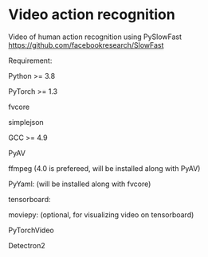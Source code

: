 # Video action recognition

Video of human action recognition using PySlowFast https://github.com/facebookresearch/SlowFast

Requirement:

Python >= 3.8

PyTorch >= 1.3

fvcore

simplejson

GCC >= 4.9

PyAV

ffmpeg (4.0 is prefereed, will be installed along with PyAV)

PyYaml: (will be installed along with fvcore)

tensorboard: 

moviepy: (optional, for visualizing video on tensorboard) 

PyTorchVideo

Detectron2

